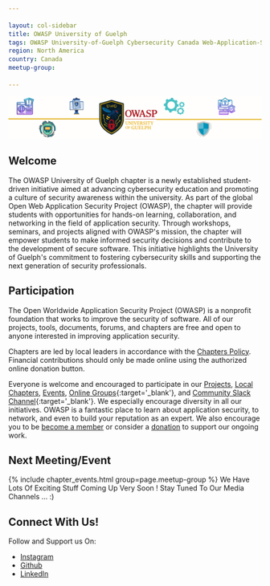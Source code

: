 ```yaml
---

layout: col-sidebar
title: OWASP University of Guelph
tags: OWASP University-of-Guelph Cybersecurity Canada Web-Application-Security Student-Chapter MCTI MCLC Rudraksh Gupta Ali Dehghantanha
region: North America
country: Canada
meetup-group: 

---
```



![Banner Image](/assets/images/header_poster.png)

## Welcome
The OWASP University of Guelph chapter is a newly established student-driven initiative aimed at advancing cybersecurity education and promoting a culture of security awareness within the university. As part of the global Open Web Application Security Project (OWASP), the chapter will provide students with opportunities for hands-on learning, collaboration, and networking in the field of application security. Through workshops, seminars, and projects aligned with OWASP's mission, the chapter will empower students to make informed security decisions and contribute to the development of secure software. This initiative highlights the University of Guelph's commitment to fostering cybersecurity skills and supporting the next generation of security professionals.


## Participation
The Open Worldwide Application Security Project (OWASP) is a nonprofit foundation that works to improve the security of software. All of our projects, tools, documents, forums, and chapters are free and open to anyone interested in improving application security. 

Chapters are led by local leaders in accordance with the [Chapters Policy](/www-policy/operational/chapters). Financial contributions should only be made online using the authorized online donation button. 

Everyone is welcome and encouraged to participate in our [Projects](/projects/), [Local Chapters](/chapters/), [Events](/events/), [Online Groups](https://groups.google.com/a/owasp.com/){:target='_blank'}, and [Community Slack Channel](https://owasp.slack.com/){:target='_blank'}. We especially encourage diversity in all our initiatives. OWASP is a fantastic place to learn about application security, to network, and even to build your reputation as an expert. We also encourage you to be [become a member](/membership/) or consider a [donation](/donate/) to support our ongoing work.

Next Meeting/Event <!-- You should keep this section as it will populate your meetup events -->
---------------------
{% include chapter_events.html group=page.meetup-group %}
We Have Lots Of Exciting Stuff Coming Up Very Soon ! Stay Tuned To Our Media Channels … :)

## Connect With Us!
Follow and Support us On:

- [Instagram](https://www.instagram.com/owasp_uog)
- [Github](https://github.com/OWASP/www-chapter-university-of-guelph)
- [LinkedIn](https://www.linkedin.com/company/owasp-student-chapter-uofg)

